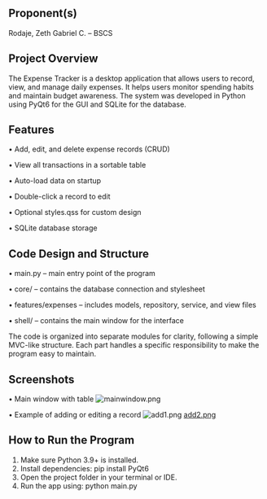 Proponent(s)
------------
Rodaje, Zeth Gabriel C. – BSCS

Project Overview
----------------
The Expense Tracker is a desktop application that allows users to record, view, and manage daily expenses.
It helps users monitor spending habits and maintain budget awareness.
The system was developed in Python using PyQt6 for the GUI and SQLite for the database.

Features
--------
• Add, edit, and delete expense records (CRUD)

• View all transactions in a sortable table

• Auto-load data on startup

• Double-click a record to edit

• Optional styles.qss for custom design

• SQLite database storage

Code Design and Structure
-------------------------
• main.py – main entry point of the program

• core/ – contains the database connection and stylesheet

• features/expenses – includes models, repository, service, and view files

• shell/ – contains the main window for the interface


The code is organized into separate modules for clarity, following a simple MVC-like structure.
Each part handles a specific responsibility to make the program easy to maintain.

Screenshots
-----------

• Main window with table
![mainwindow.png](https://github.com/ZethRodaje/images/blob/f5022412971defe0bac661dfb98d599a6d6cc1b7/main%20window.png)

• Example of adding or editing a record
![add1.png](https://github.com/ZethRodaje/images/blob/f5022412971defe0bac661dfb98d599a6d6cc1b7/add1.png)
[add2.png](https://github.com/ZethRodaje/images/blob/f5022412971defe0bac661dfb98d599a6d6cc1b7/add2.png)

How to Run the Program
----------------------
1. Make sure Python 3.9+ is installed.
2. Install dependencies:
   pip install PyQt6
3. Open the project folder in your terminal or IDE.
4. Run the app using:
   python main.py
